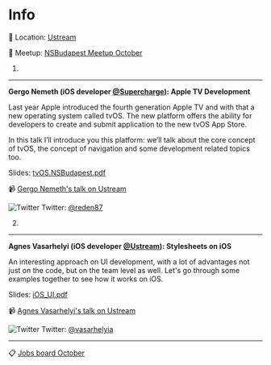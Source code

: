 Info
===========

:round_pushpin: Location: [Ustream](https://goo.gl/maps/p5vkz7fLip22)

:ghost: Meetup: [NSBudapest Meetup October](https://www.meetup.com/NSBudapest/events/234777765/)



1.
---
**Gergo Nemeth (iOS developer [@Supercharge](https://supercharge.io)):  Apple TV Development**

Last year Apple introduced the fourth generation Apple TV and with that a new operating system called tvOS.
The new platform offers the ability for developers to create and submit application to the new tvOS App Store.

In this talk I’ll introduce you this platform: we’ll talk about the core concept of tvOS, the concept of navigation and some development related topics too.

Slides:  [tvOS.NSBudapest.pdf](https://github.com/NSBudapest/NSBudapestMeetup/blob/master/Presentations/October/tvOS.NSBudapest.pdf)

:video_camera: [Gergo Nemeth's talk on Ustream](http://www.ustream.tv/recorded/92829253)

![Twitter](http://i.imgur.com/wWzX9uB.png) Twitter: [@reden87](https://twitter.com/reden87)

2.
---

**Agnes Vasarhelyi (iOS developer [@Ustream](http://www.ustream.tv)): Stylesheets on iOS**

An interesting approach on UI development, with a lot of advantages not just on the code, but on the team level as well. Let's go through some examples together to see how it works on iOS.

Slides:  [iOS_UI.pdf](https://github.com/NSBudapest/NSBudapestMeetup/blob/master/Presentations/October/iOS_UI.pdf)

:video_camera: [Agnes Vasarhelyi's talk on Ustream](http://www.ustream.tv/recorded/92829254)

![Twitter](http://i.imgur.com/wWzX9uB.png) Twitter: [@vasarhelyia](https://twitter.com/vasarhelyia)

___

:clipboard: [Jobs board October](https://github.com/NSBudapest/NSBudapestMeetup/blob/master/Jobs/2016/October.md)
